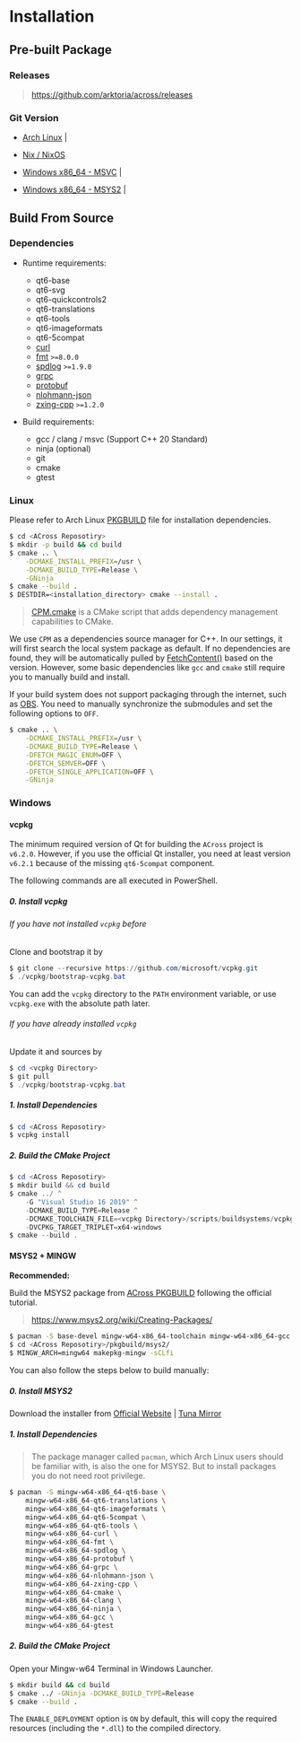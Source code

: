 # Installation

## Pre-built Package

### Releases
> https://github.com/arktoria/across/releases

### Git Version 

- [Arch Linux](https://github.com/ArkToria/ACross/actions/workflows/arch-build.yaml) | <span id="across-git-archlinux"></span>

- [Nix / NixOS](https://github.com/ArkToria/ACross/actions/workflows/nix-build.yaml)

- [Windows x86_64 - MSVC](https://github.com/ArkToria/ACross/actions/workflows/msvc-build.yaml) | <span id="across-git-msvc"></span>

- [Windows x86_64 - MSYS2](https://github.com/ArkToria/ACross/actions/workflows/msys2-mingw64-build.yaml) | <span id="across-git-mingw-w64"></span>

## Build From Source

### Dependencies
- Runtime requirements:
    - qt6-base
    - qt6-svg
    - qt6-quickcontrols2
    - qt6-translations
    - qt6-tools
    - qt6-imageformats
    - qt6-5compat
    - [curl](https://github.com/curl/curl)
    - [fmt](https://github.com/fmtlib/fmt) `>=8.0.0`
    - [spdlog](https://github.com/gabime/spdlog) `>=1.9.0`
    - [grpc](https://github.com/grpc/grpc)
    - [protobuf](https://github.com/protocolbuffers/protobuf)
    - [nlohmann-json](https://github.com/nlohmann/json)
    - [zxing-cpp](https://github.com/nu-book/zxing-cpp) `>=1.2.0`

- Build requirements:
    - gcc / clang / msvc (Support C++ 20 Standard)
    - ninja (optional)
    - git
    - cmake
    - gtest

### Linux

Please refer to Arch Linux [PKGBUILD](https://github.com/ArkToria/ACross/blob/master/pkgbuild/arch/across-dev-git/PKGBUILD) file for installation dependencies.

```bash
$ cd <ACross Reposotiry>
$ mkdir -p build && cd build
$ cmake .. \
    -DCMAKE_INSTALL_PREFIX=/usr \
    -DCMAKE_BUILD_TYPE=Release \
    -GNinja
$ cmake --build .
$ DESTDIR=<installation_directory> cmake --install .
```

> [CPM.cmake](https://github.com/cpm-cmake/CPM.cmake) is a CMake script that adds dependency management capabilities to CMake. 

We use `CPM` as a dependencies source manager for C++. In our settings, it will first search the local system package as default. If no dependencies are found, they will be automatically pulled by [FetchContent()](https://cmake.org/cmake/help/latest/module/FetchContent.html) based on the version. However, some basic dependencies like `gcc` and `cmake` still require you to manually build and install.

If your build system does not support packaging through the internet, such as [OBS](https://build.opensuse.org/). You need to manually synchronize the submodules and set the following options to `OFF`.

```bash
$ cmake .. \
    -DCMAKE_INSTALL_PREFIX=/usr \
    -DCMAKE_BUILD_TYPE=Release \
    -DFETCH_MAGIC_ENUM=OFF \
    -DFETCH_SEMVER=OFF \
    -DFETCH_SINGLE_APPLICATION=OFF \
    -GNinja
```
### Windows

#### vcpkg

The minimum required version of Qt for building the `ACross` project is `v6.2.0`. However, if you use the official Qt installer, you need at least version `v6.2.1` because of the missing `qt6-5compat` component.

The following commands are all executed in PowerShell.

##### 0. Install vcpkg

###### If you have not installed `vcpkg` before

Clone and bootstrap it by

```powershell
$ git clone --recursive https://github.com/microsoft/vcpkg.git
$ ./vcpkg/bootstrap-vcpkg.bat
```

You can add the `vcpkg` directory to the `PATH` environment variable, or use `vcpkg.exe` with the absolute path later.

###### If you have already installed `vcpkg`

Update it and sources by

```powershell
$ cd <vcpkg Directory>
$ git pull
$ ./vcpkg/bootstrap-vcpkg.bat
```

##### 1. Install Dependencies

```powershell
$ cd <ACross Reposotiry>
$ vcpkg install
```

##### 2. Build the CMake Project

```powershell
$ cd <ACross Reposotiry>
$ mkdir build && cd build
$ cmake ../ ^
    -G "Visual Studio 16 2019" ^
    -DCMAKE_BUILD_TYPE=Release ^
    -DCMAKE_TOOLCHAIN_FILE=<vcpkg Directory>/scripts/buildsystems/vcpkg.cmake ^
    -DVCPKG_TARGET_TRIPLET=x64-windows
$ cmake --build .
```

#### MSYS2 + MINGW
**Recommended:**

Build the MSYS2 package from [ACross PKGBUILD](https://github.com/ArkToria/ACross/blob/master/pkgbuild/msys2/PKGBUILD) following the official tutorial.

> https://www.msys2.org/wiki/Creating-Packages/

```bash
$ pacman -S base-devel mingw-w64-x86_64-toolchain mingw-w64-x86_64-gcc
$ cd <ACross Reposotiry>/pkgbuild/msys2/
$ MINGW_ARCH=mingw64 makepkg-mingw -sCLfi
```

You can also follow the steps below to build manually:

##### 0. Install MSYS2

Download the installer from [Official Website](https://www.msys2.org/)
 |
 [Tuna Mirror](https://mirrors.tuna.tsinghua.edu.cn/msys2/distrib/msys2-x86_64-latest.exe)

##### 1. Install Dependencies

> The package manager called `pacman`, which Arch Linux users should be familiar with, is also the one for MSYS2. But to install packages you do not need root privilege.

```bash
$ pacman -S mingw-w64-x86_64-qt6-base \
    mingw-w64-x86_64-qt6-translations \
    mingw-w64-x86_64-qt6-imageformats \
    mingw-w64-x86_64-qt6-5compat \
    mingw-w64-x86_64-qt6-tools \
    mingw-w64-x86_64-curl \
    mingw-w64-x86_64-fmt \
    mingw-w64-x86_64-spdlog \
    mingw-w64-x86_64-protobuf \
    mingw-w64-x86_64-grpc \
    mingw-w64-x86_64-nlohmann-json \
    mingw-w64-x86_64-zxing-cpp \
    mingw-w64-x86_64-cmake \
    mingw-w64-x86_64-clang \
    mingw-w64-x86_64-ninja \
    mingw-w64-x86_64-gcc \
    mingw-w64-x86_64-gtest
```

##### 2. Build the CMake Project

Open your Mingw-w64 Terminal in Windows Launcher.

```bash
$ mkdir build && cd build
$ cmake ../ -GNinja -DCMAKE_BUILD_TYPE=Release
$ cmake --build .
```

The `ENABLE_DEPLOYMENT` option is `ON` by default, this will copy the required resources (including the `*.dll`) to the compiled directory. 